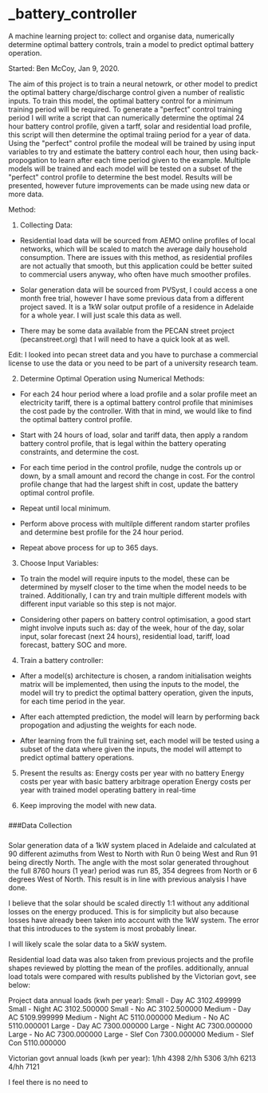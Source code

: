 # _battery_controller
A machine learning project to: collect and organise data, numerically determine optimal battery controls, train a model to predict optimal battery operation.

Started: Ben McCoy, Jan 9, 2020.

The aim of this project is to train a neural netowrk, or other model to predict the optimal battery charge/discharge control given a number of realistic inputs. To train this model, the optimal battery control for a minimum training period will be required. To generate a "perfect" control training period I will write a script that can numerically determine the optimal 24 hour battery control profile, given a tarff, solar and residential load profile, this script will then determine the optimal traiing period for a year of data. Using the "perfect" control profile the modeal will be trained by using input variables to try and estimate the battery control each hour, then using back-propogation to learn after each time period given to the example. Multiple models will be trained and each model will be tested on a subset of the "perfect" control profile to determine the best model. Results will be presented, however future improvements can be made using new data or more data.

Method:

1. Collecting Data:
- Residential load data will be sourced from AEMO online profiles of local networks, which will be scaled to match the average daily household consumption. There are issues with this method, as residential profiles are not actually that smooth, but this application could be better suited to commercial users anyway, who often have much smoother profiles.

- Solar generation data will be sourced from PVSyst, I could access a one month free trial, however I have some previous data from a different project saved. It is a 1kW solar output profile of a residence in Adelaide for a whole year. I will just scale this data as well.

- There may be some data available from the PECAN street project (pecanstreet.org) that I will need to have a quick look at as well.

Edit: I looked into pecan street data and you have to purchase a commercial license to use the data or you need to be part of a university research team.

2. Determine Optimal Operation using Numerical Methods:
- For each 24 hour period where a load profile and a solar profile meet an electricity tariff, there is a optimal battery control profile that minimises the cost pade by the controller. With that in mind, we would like to find the optimal battery control profile.

- Start with 24 hours of load, solar and tariff data, then apply a random battery control profile, that is legal within the battery operating constraints, and determine the cost.

- For each time period in the control profile, nudge the controls up or down, by a small amount and record the change in cost. For the control profile change that had the largest shift in cost, update the battery optimal control profile.

- Repeat until local minimum.

- Perform above process with multilple different random starter profiles and determine best profile for the 24 hour period.

- Repeat above process for up to 365 days.

3. Choose Input Variables:
- To train the model will require inputs to the model, these can be determined by myself closer to the time when the model needs to be trained. Additionally, I can try and train multiple different models with different input variable so this step is not major.

- Considering other papers on battery control optimisation, a good start might involve inputs such as:
day of the week, hour of the day, solar input, solar forecast (next 24 hours), residential load, tariff, load forecast, battery SOC and more.

4. Train a battery controller:
- After a model(s) architecture is chosen, a random initialisation weights matrix will be implemented, then using the inputs to the model, the model will try to predict the optimal battery operation, given the inputs, for each time period in the year.

- After each attempted prediction, the model will learn by performing back propogation and adjusting the weights for each node.

- After learning from the full training set, each model will be tested using a subset of the data where given the inputs, the model will attempt to predict optimal battery operations.

5. Present the results as:
Energy costs per year with no battery
Energy costs per year with basic battery arbitrage operation
Energy costs per year with trained model operating battery in real-time

6. Keep improving the model with new data.


###
###Data Collection
###

Solar generation data of a 1kW system placed in Adelaide and calculated at 90 different azimuths from West to North with Run 0 being West and Run 91 being directly North. The angle with the most solar generated throughout the full 8760 hours (1 year) period was run 85, 354 degrees from North or 6 degrees West of North. This result is in line with previous analysis I have done.

I believe that the solar should be scaled directly 1:1 without any additional losses on the energy produced. This is for simplicity but also because losses have already been taken into account with the 1kW system. The error that this introduces to the system is most probably linear.

I will likely scale the solar data to a 5kW system.

Residential load data was also taken from previous projects and the profile shapes reviewed by plotting the mean of the profiles. additionally, annual load totals were compared with results published by the Victorian govt, see below:

Project data annual loads (kwh per year):
Small - Day AC       3102.499999
Small - Night AC     3102.500000
Small - No AC        3102.500000
Medium - Day AC      5109.999999
Medium - Night AC    5110.000000
Medium - No AC       5110.000001
Large - Day AC       7300.000000
Large - Night AC     7300.000000
Large - No AC        7300.000000
Large - Slef Con     7300.000000
Medium - Slef Con    5110.000000

Victorian govt annual loads (kwh per year):
1/hh                 4398
2/hh                 5306
3/hh                 6213
4/hh                 7121

I feel there is no need to 
